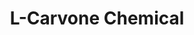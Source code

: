 ---
name: L-Carvone Chemical
title: L-Carvone Chemical
details:
  - detail:
      key: Brand
      value: Natural Aroma
  - detail:
      key: Purity
      value: Min. 99.5% (GLC)
  - detail:
      key: Usage/Application
      value: Fragrance, Flavour, Pharma
  - detail:
      key: CAS Number
      value: 6485-40-1
  - detail:
      key: Physical Form
      value: Liquid
  - detail:
      key: Chemical Formula
      value: C10H14O
  - detail:
      key: Molecular Weight
      value: 150.22 g/mol
  - detail:
      key: Boiling Point
      value: 231 deg C
  - detail:
      key: Refractive Index
      value: 1.4960 to 1.4990 (at 20 deg C)
  - detail:
      key: EC Number
      value: 229-352-5
  - detail:
      key: FEMA Number
      value: 2249
  - detail:
      key: Packing Type
      value: Can, Barrel
  - detail:
      key: Packing Size
      value: 5, 25, 200 Kg
  - detail:
      key: Solubility in Water
      value: <500mg/I @ 25 deg C
  - detail:
      key: Optical Rotation
      value: -63 deg C to -55 deg C
  - detail:
      key: Relative Density
      value: 0.955 to 0.960 (at 20 deg C)
showOnHome: false
thumbnail: https://5.imimg.com/data5/SELLER/Default/2021/12/IV/MI/OP/3823480/l-carvone-chemical-500x500.jpg
productImages:
  - https://ucarecdn.com/8213c725-21d0-4ac0-ad5e-c1975c20032b/
category: aroma chemicals
---